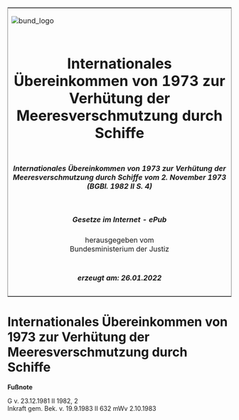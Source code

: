 <span id="DECKBLATT.html"></span>

<table border="0" frame="border" width="100%">

<tr valign="top">

<td align="left">

![bund\_logo](BfJ_2021_Web_de_de.gif)

</td>

<td align="right">

 

</td>

</tr>

<tr align="center" valign="middle">

<td colspan="2">

# Internationales Übereinkommen von 1973 zur Verhütung der Meeresverschmutzung durch Schiffe

</td>

</tr>

<tr align="center" valign="middle">

<td colspan="2">

##### Internationales Übereinkommen von 1973 zur Verhütung der Meeresverschmutzung durch Schiffe vom 2. November 1973 (BGBl. 1982 II S. 4)

</td>

</tr>

<tr align="center" valign="middle">

<td colspan="2">

  
  

##### Gesetze im Internet - ePub  
  
herausgegeben vom  
Bundesministerium der Justiz

</td>

</tr>

<tr align="center" valign="bottom">

<td colspan="2">

  
  

##### erzeugt am: 26.01.2022

</td>

</tr>

</table>

<span id="BJNR200040982.html"></span>

# Internationales Übereinkommen von 1973 zur Verhütung der Meeresverschmutzung durch Schiffe

<div>

  
**Fußnote**

<div class="jnhtml">

<div>

<div class="jurAbsatz">

G v. 23.12.1981 II 1982, 2  
Inkraft gem. Bek. v. 19.9.1983 II 632 mWv 2.10.1983

</div>

</div>

</div>

</div>
